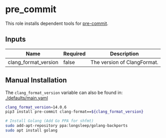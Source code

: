 # pre_commit

This role installs dependent tools for [pre-commit](https://pre-commit.com/).

## Inputs

| Name                 | Required | Description                 |
| -------------------- | -------- | --------------------------- |
| clang_format_version | false    | The version of ClangFormat. |

## Manual Installation

The `clang_format_version` variable can also be found in:
[./defaults/main.yaml](./defaults/main.yaml)

```bash
clang_format_version=14.0.6
pip3 install pre-commit clang-format==${clang_format_version}

# Install Golang (Add Go PPA for shfmt)
sudo add-apt-repository ppa:longsleep/golang-backports
sudo apt install golang
```
